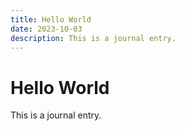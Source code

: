 ```yaml
---
title: Hello World
date: 2023-10-03
description: This is a journal entry.
---
```


# Hello World

This is a journal entry.
